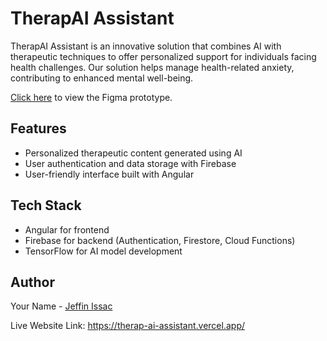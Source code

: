 # TherapAI Assistant

TherapAI Assistant is an innovative solution that combines AI with therapeutic techniques to offer personalized support for individuals facing health challenges. Our solution helps manage health-related anxiety, contributing to enhanced mental well-being.


[Click here](https://www.figma.com/file/eByzGQfW54LZMFkxdDwJVk/TherapAI-Assistant?type=design&node-id=1%3A9&mode=design&t=byryy1yW9V7iRcqp-1) to view the Figma prototype.

## Features

- Personalized therapeutic content generated using AI
- User authentication and data storage with Firebase
- User-friendly interface built with Angular

## Tech Stack

- Angular for frontend
- Firebase for backend (Authentication, Firestore, Cloud Functions)
- TensorFlow for AI model development

## Author

Your Name - [Jeffin Issac](https://github.com/Jeffin03)

Live Website Link: https://therap-ai-assistant.vercel.app/
